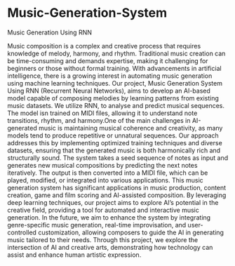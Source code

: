 # Music-Generation-System
Music Generation Using RNN

Music composition is a complex and creative process that requires knowledge of melody, harmony, and rhythm. Traditional music creation can be time-consuming and demands expertise, making it challenging for beginners or those without formal training. With advancements in artificial intelligence, there is a growing interest in automating music generation using machine learning techniques.
	Our project, Music Generation System Using RNN (Recurrent Neural Networks), aims to develop an AI-based model capable of composing melodies by learning patterns from existing music datasets. We utilize RNN, to analyse and predict musical sequences. The model isn trained on MIDI files, allowing it to understand note transitions, rhythm, and harmony.One of the main challenges in AI-generated music is maintaining musical coherence and creativity, as many models tend to produce repetitive or unnatural sequences. Our approach addresses this by implementing optimized training techniques and diverse datasets, ensuring that the generated music is both harmonically rich and structurally sound.
	The system takes a seed sequence of notes as input and generates new musical compositions by predicting the next notes iteratively. The output is then converted into a MIDI file, which can be played, modified, or integrated into various applications. This music generation system has significant applications in music production, content creation, game and film scoring and AI-assisted composition. By leveraging deep learning techniques, our project aims to explore AI’s potential in the creative field, providing a tool for automated and interactive music generation. In the future, we aim to enhance the system by integrating genre-specific music generation, real-time improvisation, and user-controlled customization, allowing composers to guide the AI in generating music tailored to their needs. Through this project, we explore the intersection of AI and creative arts, demonstrating how technology can assist and enhance human artistic expression.



